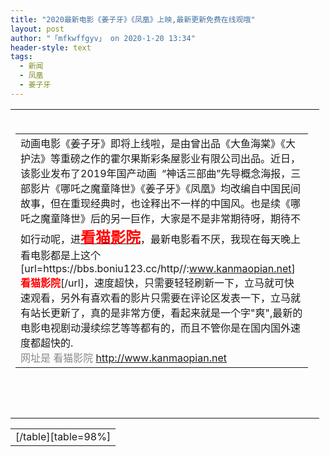 ```yaml
---
title: "2020最新电影《姜子牙》《凤凰》上映,最新更新免费在线观哦"
layout: post
author: "「mfkwffgyv」 on 2020-1-20 13:34"
header-style: text
tags:
  - 新闻
  - 凤凰
  - 姜子牙
---
```


<head></head>
<body>
 <table cellspacing="0" class="t_table" style="width:98%"> 
  <tbody> 
   <tr> 
    <td colspan="2"><br> 
     <table cellspacing="0" class="t_table" style="width:98%"> 
      <tbody> 
       <tr> 
        <td><font style="font-size:16px">动画电影《姜子牙》即将上线啦，是由曾出品《大鱼海棠》《大护法》等重磅之作的霍尔果斯彩条屋影业有限公司出品。近日，该影业发布了2019年国产动画&nbsp;&nbsp;“神话三部曲”先导概念海报，三部影片《哪吒之魔童降世》《姜子牙》《凤凰》均改编自中国民间故事，但在重现经典时，也诠释出不一样的中国风。也是续《哪吒之魔童降世》后的另一巨作，大家是不是非常期待呀，期待不如行动呢，进</font><a href="http://kanmaopian.net/" target="_blank"><font size="5"><font color="#ff0000"><strong>看猫影院</strong></font></font></a><font style="font-size:16px">，最新电影看不厌，我现在每天晚上看电影都是上这个</font>[url=https://bbs.boniu123.cc/http//:<a href="http://www.kanmaopian.net" target="_blank">www.kanmaopian.net</a>]<font size="3"><font color="#ff0000"><strong>看猫影院</strong></font></font>[/url]<font style="font-size:16px">，速度超快，只需要轻轻刷新一下，立马就可快速观看，另外有喜欢看的影片只需要在评论区发表一下，立马就有站长更新了，真的是非常方便，看起来就是一个字"爽",最新的电影电视剧动漫续综艺等等都有的，而且不管你是在国内国外速度都超快的.<br> </font><font color="#878787"><font style="font-size:16px">网址是 看猫影院 <a href="http://www.kanmaopian.net" target="_blank">http://www.kanmaopian.net</a></font></font></td> 
       </tr> 
      </tbody> 
     </table><br> <br> <br> </td> 
   </tr> 
  </tbody> 
 </table> 
 <table cellspacing="0" class="t_table" style="width:98%"> 
  <tbody> 
   <tr> 
    <td>[/table][table=98%]</td> 
   </tr> 
  </tbody> 
 </table>
 <br>
</body>


